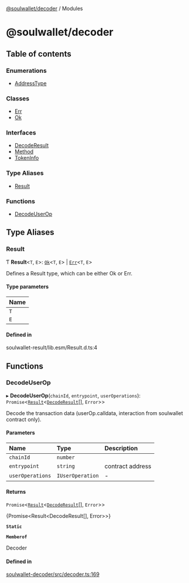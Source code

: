 [@soulwallet/decoder](README.md) / Modules

# @soulwallet/decoder

## Table of contents

### Enumerations

- [AddressType](enums/AddressType.md)

### Classes

- [Err](classes/Err.md)
- [Ok](classes/Ok.md)

### Interfaces

- [DecodeResult](interfaces/DecodeResult.md)
- [Method](interfaces/Method.md)
- [TokenInfo](interfaces/TokenInfo.md)

### Type Aliases

- [Result](modules.md#result)

### Functions

- [DecodeUserOp](modules.md#decodeuserop)

## Type Aliases

### Result

Ƭ **Result**\<`T`, `E`\>: [`Ok`](classes/Ok.md)\<`T`, `E`\> \| [`Err`](classes/Err.md)\<`T`, `E`\>

Defines a Result type, which can be either Ok or Err.

#### Type parameters

| Name |
| :------ |
| `T` |
| `E` |

#### Defined in

soulwallet-result/lib.esm/Result.d.ts:4

## Functions

### DecodeUserOp

▸ **DecodeUserOp**(`chainId`, `entrypoint`, `userOperations`): `Promise`\<[`Result`](modules.md#result)\<[`DecodeResult`](interfaces/DecodeResult.md)[], `Error`\>\>

Decode the transaction data (userOp.calldata, interaction from soulwallet contract only).

#### Parameters

| Name | Type | Description |
| :------ | :------ | :------ |
| `chainId` | `number` |  |
| `entrypoint` | `string` | contract address |
| `userOperations` | `IUserOperation` | - |

#### Returns

`Promise`\<[`Result`](modules.md#result)\<[`DecodeResult`](interfaces/DecodeResult.md)[], `Error`\>\>

{Promise<Result<DecodeResult[], Error>>}

**`Static`**

**`Memberof`**

Decoder

#### Defined in

[soulwallet-decoder/src/decoder.ts:169](https://github.com/SoulWallet/soulwalletlib/blob/ba276ce/packages/soulwallet-decoder/src/decoder.ts#L169)
